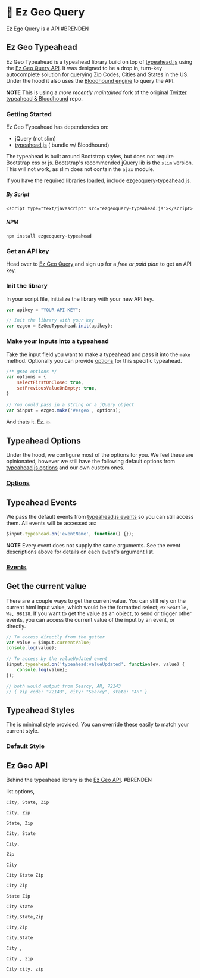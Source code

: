 # :facepunch: Ez Geo Query

Ez Ego Query is a API #BRENDEN


## Ez Geo Typeahead

Ez Geo Typeahead is a typeahead library build on top of [typeahead.js](https://github.com/corejavascript/typeahead.js) using the [Ez Geo Query API](https://ezgeoquery.us/). It was designed to be a drop in, turn-key autocomplete solution for querying Zip Codes, Cities and States in the US. Under the hood it also uses the [Bloodhound engine](https://github.com/corejavascript/typeahead.js/blob/master/doc/bloodhound.md) to query the API.

**NOTE** This is using a *more recently maintained* fork of the original [Twitter typeahead & Bloodhound](https://github.com/twitter/typeahead.js) repo.

### Getting Started

Ez Geo Typeahead has dependencies on:

- jQuery (not slim)
- [typeahead.js](https://github.com/corejavascript/typeahead.js) ( bundle w/ Bloodhound)

The typeahead is built around Bootstrap styles, but does not require Bootstrap css or js. Bootstrap's recommended jQuery lib  is the `slim` version. This will not work, as slim does not contain the `ajax` module.

If you have the required libraries loaded, include [ezgeoquery-typeahead.js](https://github.com/nickrstan/ezgeoquery-typeahead/blob/master/dist/ezgeoquery-typeahead.js).

##### By Script

`<script type="text/javascript" src="ezgeoquery-typeahead.js"></script>`

##### NPM

`npm install ezgeoquery-typeahead`

### Get an API key

Head over to [Ez Geo Query](https://ezgeoquery.us) and sign up for a *free or paid plan* to get an API key.

### Init the library

In your script file, initialize the library with your new API key.

```javascript
var apikey = "YOUR-API-KEY";

// Init the library with your key
var ezgeo = EzGeoTypeahead.init(apikey);
```

### Make your inputs into a typeahead

Take the input field you want to make a typeahead and pass it into the `make` method. Optionally you can provide [options](#options) for this specific typeahead.

```javascript
/** @see options */
var options = {
    selectFirstOnClose: true,
    setPreviousValueOnEmpty: true,
}
  
// You could pass in a string or a jQuery object
var $input = ezgeo.make('#ezgeo', options);
```

And thats it. Ez. :boom:	



## Typeahead Options

Under the hood, we configure most of the options for you. We feel these are opinionated, however we still have the following default options from [typeahead.js options](https://github.com/corejavascript/typeahead.js/blob/master/doc/jquery_typeahead.md#options) and our own custom ones. 

### [Options](https://ezgeoquery.us/#options)



## Typeahead Events

We pass the default events from [typeahead.js events](https://github.com/corejavascript/typeahead.js/blob/master/doc/jquery_typeahead.md#events) so you can still access them. All events will be accessed as:

```javascript
$input.typeahead.on('eventName', function() {});
```

**NOTE** Every event does not supply the same arguments. See the event descriptions above for details on each event's argument list.

### [Events](https://ezgeoquery.us/#events)



## Get the current value

There are a couple ways to get the current value. You can still rely on the current html input value, which would be the formatted select; ex `Seattle, Wa, 98118`. If you want to get the value as an object, to send or trigger other events, you can access the current value of the input by an event, or directly.

```javascript
// To access directly from the getter
var value = $input.currentValue;
console.log(value);

// To access by the valueUpdated event
$input.typeahead.on('typeahead:valueUpdated', function(ev, value) {
    console.log(value);
});

// both would output from Searcy, AR, 72143
// { zip_code: "72143", city: "Searcy", state: "AR" }
```

## Typeahead Styles

The is minimal style provided. You can override these easily to match your current style.

### [Default Style](https://github.com/nickrstan/ezgeoquery-typeahead/blob/master/src/style.css)

## Ez Geo API

Behind the typeahead library is the [Ez Geo API](https://ezgeoquery.us/). #BRENDEN

list options,

`City, State, Zip`

`City, Zip`

`State, Zip`

`City, State`

`City,`

`Zip`

`City`

`City State Zip`

`City Zip`

`State Zip`

`City State`

`City,State,Zip`

`City,Zip`

`City,State`

`City ,`

`City , zip`

`City city, zip`
